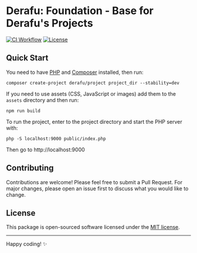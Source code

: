 # Derafu: Foundation - Base for Derafu's Projects

[![CI Workflow](https://github.com/derafu/foundation/actions/workflows/ci.yml/badge.svg?branch=main&event=push)](https://github.com/derafu/foundation/actions/workflows/ci.yml?query=branch%3Amain)
[![License](https://img.shields.io/badge/license-MIT-blue.svg)](https://opensource.org/licenses/MIT)

## Quick Start

You need to have [PHP](https://www.php.net/manual/en/install.php) and [Composer](https://getcomposer.org/download/) installed, then run:

```shell
composer create-project derafu/project project_dir --stability=dev
```

If you need to use assets (CSS, JavaScript or images) add them to the `assets` directory and then run:

```shell
npm run build
```

To run the project, enter to the project directory and start the PHP server with:

```shell
php -S localhost:9000 public/index.php
```

Then go to http://localhost:9000

## Contributing

Contributions are welcome! Please feel free to submit a Pull Request. For major changes, please open an issue first to discuss what you would like to change.

## License

This package is open-sourced software licensed under the [MIT license](https://opensource.org/licenses/MIT).

---

Happy coding! ✨
